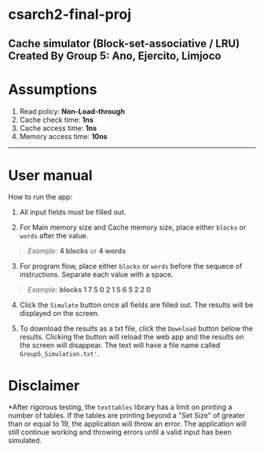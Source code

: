 # csarch2-final-proj
Cache simulator (Block-set-associative / LRU)
Created By Group 5: Ano, Ejercito, Limjoco
--- 

# Assumptions
1. Read policy: **Non-Load-through**
2. Cache check time: **1ns**
3. Cache access time: **1ns**
4. Memory access time: **10ns**

--- 

# User manual 
How to run the app:
1. All input fields must be filled out.

2. For Main memory size and Cache memory size, place either `blocks` or `words` after the value.
>*Example:* **4 blocks** or **4 words**

3. For program flow, place either `blocks` or `words` before the sequece of instructions. Separate each value with a space.  
>*Example*: **blocks 1 7 5 0 2 1 5 6 5 2 2 0**

4. Click the `Simulate` button once all fields are filled out. The results will be displayed on the screen.

5. To download the results as a txt file, click the `Download` button below the results. Clicking the button will reload the web app and the results on the screen will disappear. The text will have a file name called `Group5_Simulation.txt'`.

# Disclaimer
*After rigorous testing, the `texttables` library has a limit on printing a number of tables. If the tables are printing beyond a "Set Size" of greater than or equal to 19, the application will throw an error. The application will still continue working and throwing errors until a valid input has been simulated.